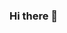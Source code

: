 ### Hi there 👋

<!--
**Rolandg24/Rolandg24** is a ✨ _special_ ✨ repository because its `README.md` (this file) appears on your GitHub profile.

Here are some ideas to get you started:

- 🔭 I’m currently working on ... Coding
- 🌱 I’m currently learning ... Software Development
- 👯 I’m looking to collaborate on ... Apps
- 🤔 I’m looking for help with ... Getting more coding practice
- 💬 Ask me about ... Audio Engineering
- 📫 How to reach me: ... e-mail provided
- 😄 Pronouns: ... He/Him
- ⚡ Fun fact: ... I am a Musician
-->
